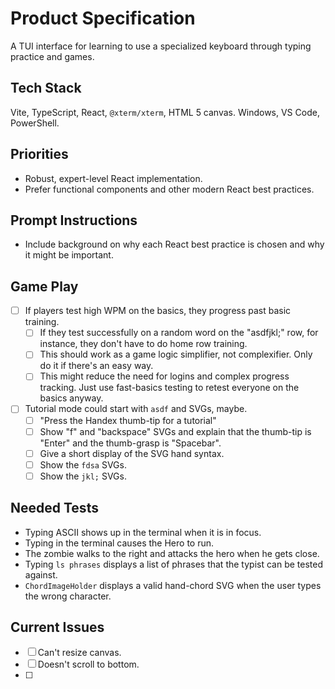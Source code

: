 # Product Specification

A TUI interface for learning to use a specialized keyboard through typing practice and games.

## Tech Stack

Vite, TypeScript, React, `@xterm/xterm`, HTML 5 canvas. Windows, VS Code, PowerShell.

## Priorities

* Robust, expert-level React implementation. 
* Prefer functional components and other modern React best practices.

## Prompt Instructions

* Include background on why each React best practice is chosen and why it might be important.

## Game Play

* [ ] If players test high WPM on the basics, they progress past basic training.
    * [ ] If they test successfully on a random word on the "asdfjkl;" row, for instance, they don't have to do home row training.
    * [ ] This should work as a game logic simplifier, not complexifier. Only do it if there's an easy way.
    * [ ] This might reduce the need for logins and complex progress tracking. Just use fast-basics testing to retest everyone on the basics anyway.
* [ ] Tutorial mode could start with `asdf` and SVGs, maybe.
    * [ ] "Press the Handex thumb-tip for a tutorial"
    * [ ] Show "f" and "backspace" SVGs and explain that the thumb-tip is "Enter" and the thumb-grasp is "Spacebar".
    * [ ] Give a short display of the SVG hand syntax.
    * [ ] Show the `fdsa` SVGs.
    * [ ] Show the `jkl;` SVGs.

## Needed Tests

* Typing ASCII shows up in the terminal when it is in focus.
* Typing in the terminal causes the Hero to run.
* The zombie walks to the right and attacks the hero when he gets close.
* Typing `ls phrases` displays a list of phrases that the typist can be tested against.
* `ChordImageHolder` displays a valid hand-chord SVG when the user types the wrong character.

## Current Issues

* [ ] Can't resize canvas.
* [ ] Doesn't scroll to bottom.
* [ ] 
